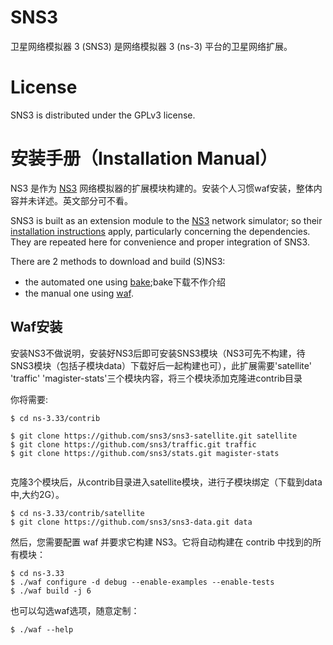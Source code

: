 # SNS3

卫星网络模拟器 3 (SNS3) 是网络模拟器 3 (ns-3) 平台的卫星网络扩展。


# License

SNS3 is distributed under the GPLv3 license.

# 安装手册（Installation Manual）

NS3 是作为 [NS3](https://www.nsnam.org/) 网络模拟器的扩展模块构建的。安装个人习惯waf安装，整体内容并未详述。英文部分可不看。

SNS3 is built as an extension module to the [NS3](https://www.nsnam.org/) network simulator; so their [installation instructions](https://www.nsnam.org/docs/release/3.29/tutorial/html/getting-started.html) apply, particularly concerning the dependencies. They are repeated here for convenience and proper integration of SNS3.

There are 2 methods to download and build (S)NS3:

*  the automated one using [bake](#bake);bake下载不作介绍
*  the manual one using [waf](#waf).



## Waf安装

安装NS3不做说明，安装好NS3后即可安装SNS3模块（NS3可先不构建，待SNS3模块（包括子模块data）下载好后一起构建也可），此扩展需要'satellite'   'traffic'  'magister-stats'三个模块内容，将三个模块添加克隆进contrib目录

你将需要:

```shell
$ cd ns-3.33/contrib

$ git clone https://github.com/sns3/sns3-satellite.git satellite
$ git clone https://github.com/sns3/traffic.git traffic
$ git clone https://github.com/sns3/stats.git magister-stats
    
```
克隆3个模块后，从contrib目录进入satellite模块，进行子模块绑定（下载到data中,大约2G）。

```shell
$ cd ns-3.33/contrib/satellite
$ git clone https://github.com/sns3/sns3-data.git data
```

然后，您需要配置 waf 并要求它构建 NS3。它将自动构建在 contrib 中找到的所有模块：

```shell
$ cd ns-3.33
$ ./waf configure -d debug --enable-examples --enable-tests
$ ./waf build -j 6
```
也可以勾选waf选项，随意定制：


```shell
$ ./waf --help
```

